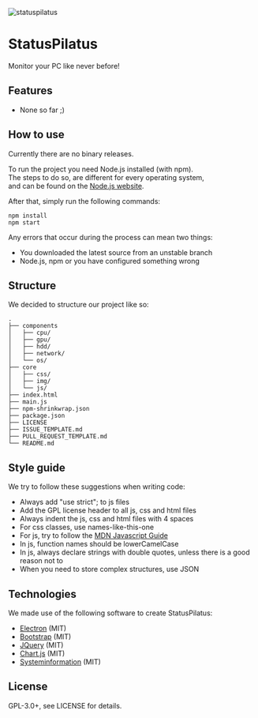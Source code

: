 ![statuspilatus](https://avatars1.githubusercontent.com/u/32306556)

# StatusPilatus

Monitor your PC like never before!

## Features

* None so far ;)

## How to use

Currently there are no binary releases.

To run the project you need Node.js installed (with npm).  
The steps to do so, are different for every operating system,  
and can be found on the [Node.js website](https://nodejs.org/en/).

After that, simply run the following commands:

```
npm install
npm start
```

Any errors that occur during the process can mean two things:

* You downloaded the latest source from an unstable branch
* Node.js, npm or you have configured something wrong

## Structure

We decided to structure our project like so:
```
.
├── components
│   ├── cpu/
│   ├── gpu/
│   ├── hdd/
│   ├── network/
│   └── os/
├── core
│   ├── css/
│   ├── img/
│   └── js/
├── index.html
├── main.js
├── npm-shrinkwrap.json
├── package.json
├── LICENSE
├── ISSUE_TEMPLATE.md
├── PULL_REQUEST_TEMPLATE.md
└── README.md
```

## Style guide

We try to follow these suggestions when writing code:

* Always add "use strict"; to js files
* Add the GPL license header to all js, css and html files
* Always indent the js, css and html files with 4 spaces
* For css classes, use names-like-this-one
* For js, try to follow the [MDN Javascript Guide](https://developer.mozilla.org/en-US/docs/Web/JavaScript/Guide)
* In js, function names should be lowerCamelCase
* In js, always declare strings with double quotes, unless there is a good reason not to
* When you need to store complex structures, use JSON

## Technologies

We made use of the following software to create StatusPilatus:

* [Electron](https://github.com/electron/electron) (MIT)
* [Bootstrap](https://github.com/twbs/bootstrap) (MIT)
* [JQuery](https://github.com/jquery/jquery) (MIT)
* [Chart.js](https://github.com/chartjs/Chart.js) (MIT)
* [Systeminformation](https://github.com/sebhildebrandt/systeminformation) (MIT)

## License

GPL-3.0+, see LICENSE for details.
